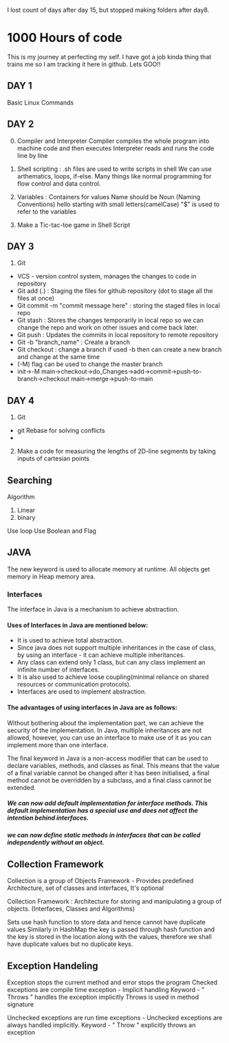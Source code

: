 I lost count of days after day 15, but stopped making folders after day8.

# 1000 Hours of code 
This is my journey at perfecting my self. I have got a job kinda thing that trains me so I am tracking it here in github.
Lets GOO!!
## DAY 1
Basic Linux Commands

## DAY 2
0. Compiler and Interpreter
Compiler compiles the whole program into machine code and then executes
Interpreter reads and runs the code line by line

1. Shell scripting :
.sh files are used to write scripts in shell
We can use arthematics, loops, if-else. Many things like normal programming for flow control and data control.

2. Variables : 
Containers for values
Name should be Noun (Naming Conventions)
hello starting with small letters(camelCase)
"$" is used to refer to the variables

3. Make a Tic-tac-toe game in Shell Script

## DAY 3
1. Git
- VCS - version control system, manages the changes to code in repository
- Git add (.) : Staging the files for github repository (dot to stage all the files at once)
- Git commit -m "commit message here" : storing the staged files in local repo
- Git stash : Stores the changes temporarily in local repo so we can change the repo and work on other issues and come back later.
- Git push : Updates the commits in local repository to remote repository
- Git -b "branch_name" : Create a branch
- Git checkout : change a branch if used -b then can create a new branch and change at the same time
- (-M) flag can be used to change the master branch
- init->-M main->checkout->do_Changes->add->commit->push-to-branch->checkout main->merge->push-to-main


## DAY 4
1. Git
- git Rebase for solving conflicts
- 

2. Make a code for measuring the lengths of 2D-line segments by taking inputs of cartesian points


## Searching
Algorithm
1. Linear
2. binary

Use loop
Use Boolean and Flag

## JAVA
The new keyword is used to allocate memory at runtime. 
All objects get memory in Heap memory area.

### Interfaces
The interface in Java is a mechanism to achieve abstraction.

#### Uses of Interfaces in Java are mentioned below:
- It is used to achieve total abstraction.
- Since java does not support multiple inheritances in the case of class, by using an interface - it can achieve multiple inheritances.
- Any class can extend only 1 class, but can any class implement an infinite number of interfaces.
- It is also used to achieve loose coupling(minimal reliance on shared resources or communication protocols).
- Interfaces are used to implement abstraction. 

#### The advantages of using interfaces in Java are as follows:
Without bothering about the implementation part, we can achieve the security of the implementation.
In Java, multiple inheritances are not allowed, however, you can use an interface to make use of it as you can implement more than one interface.

The final keyword in Java is a non-access modifier that can be used to declare variables, methods, and classes as final. This means that the value of a final variable cannot be changed after it has been initialised, a final method cannot be overridden by a subclass, and a final class cannot be extended.

##### We can now add default implementation for interface methods. This default implementation has a special use and does not affect the intention behind interfaces.

##### we can now define static methods in interfaces that can be called independently without an object. 


## Collection Framework
Collection is a group of Objects
Framework - Provides predefined Architecture, set of classes and interfaces, It's optional

Collection Framework : Architecture for storing and manipulating a group of objects. (Interfaces, Classes and Algorithms)

Sets use hash function to store data and hence cannot have duplicate values
Similarly in HashMap the key is passed through hash function and the key is stored in the location along with the values, therefore we shall have duplicate values but no duplicate keys.

## Exception Handeling
Exception stops the current method and error stops the program
Checked exceptions are compile time exception - Implicit handling
Keyword - " Throws " handles the exception implicitly 
Throws is used in method signature

Unchecked exceptions are run time exceptions - 
Unchecked exceptions are always handled implicitly.
Keyword - " Throw " explicitly throws an exception 

